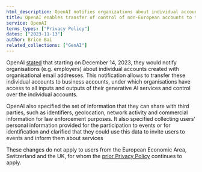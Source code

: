 ```yaml
---
html_description: OpenAI notifies organizations about individual accounts, enables transfer to business accounts, specifies shared information with third parties, and exempts EEA, Switzerland, and UK users from changes.
title: OpenAI enables transfer of control of non-European accounts to their employer
service: OpenAI
terms_types: ["Privacy Policy"]
dates: ["2023-11-13"]
author: Brice Bai
related_collections: ["GenAI"]
---
```


OpenAI [stated](https://github.com/OpenTermsArchive/GenAI-versions/commit/2156cb964370ce4a838bc7f03b57513edf07d47e#diff-41ba34d83f6a6973f8baa1a83e44c28a8bfc58b4d5e152865c765bf95e941cc0R92) that starting on December 14, 2023, they would notify organisations (e.g. employers) about individual accounts created with organisational email addresses. This notification allows to transfer these individual accounts to business accounts, under which organisations have access to all inputs and outputs of their generative AI services and control over the individual accounts.

OpenAI also specified the set of information that they can share with third parties, such as identifiers, geolocation, network activity and commercial information for law enforcement purposes. It also specified collecting users’ personal information provided for the participation to events or for identification and clarified that they could use this data to invite users to events and inform them about services

These changes do not apply to users from the European Economic Area, Switzerland and the UK, for whom the [prior Privacy Policy](https://openai.com/policies/eu-privacy-policy) continues to apply.
